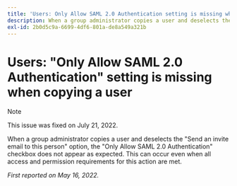 ```yaml
---
title: 'Users: Only Allow SAML 2.0 Authentication setting is missing when copying a user'
description: When a group administrator copies a user and deselects the "Send an invite email to this person" option, the Only Allow SAML 2.0 Authentication checkbox does not appear as expected. This can occur even when all access and permission requirements for this action are met.
exl-id: 2b0d5c9a-6699-4df6-801a-de8a549a321b
---
```

# Users: "Only Allow SAML 2.0 Authentication" setting is missing when copying a user

>[!NOTE]
>
>This issue was fixed on July 21, 2022.

When a group administrator copies a user and deselects the "Send an invite email to this person" option, the "Only Allow SAML 2.0 Authentication" checkbox does not appear as expected. This can occur even when all access and permission requirements for this action are met.

_First reported on May 16, 2022._
